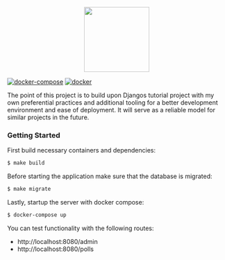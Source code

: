<p align="center">
  <a href="https://docs.djangoproject.com/en/2.2/">
    <img src="https://icon-library.net//images/django-icon/django-icon-0.jpg" width="150" />
  </a>
</p>

[![docker-compose](https://img.shields.io/badge/dockercompose-%5E1.24.01-blue.svg)](https://docs.docker.com/compose)
[![docker](https://img.shields.io/badge/docker-%5E19.03.02-blue.svg)](https://www.docker.com/)

The point of this project is to build upon Djangos tutorial project with my own preferential practices and additional tooling for a better development environment and ease of deployment. It will serve as a reliable model for similar projects in the future.

### Getting Started

First build necessary containers and dependencies:

```sh
$ make build
```

Before starting the application make sure that the database is migrated:

```sh
$ make migrate
```

Lastly, startup the server with docker compose:

```sh
$ docker-compose up
```

You can test functionality with the following routes:
- http://localhost:8080/admin
- http://localhost:8080/polls
